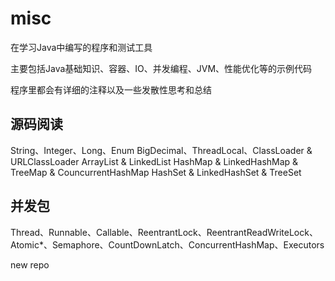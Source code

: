 # misc

在学习Java中编写的程序和测试工具

主要包括Java基础知识、容器、IO、并发编程、JVM、性能优化等的示例代码

程序里都会有详细的注释以及一些发散性思考和总结


## 源码阅读
String、Integer、Long、Enum
BigDecimal、ThreadLocal、ClassLoader & URLClassLoader
ArrayList & LinkedList
HashMap & LinkedHashMap & TreeMap & CouncurrentHashMap
HashSet & LinkedHashSet & TreeSet

## 并发包
Thread、Runnable、Callable、ReentrantLock、ReentrantReadWriteLock、Atomic*、Semaphore、CountDownLatch、ConcurrentHashMap、Executors
 
new repo